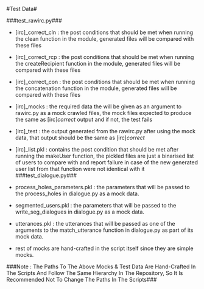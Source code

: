 #Test Data#


###test_rawirc.py###
 
 - [irc]_correct_cln : the post conditions that should be met when running the clean function in the module, generated files will be compared with these files
 
 - [irc]_correct_rcp : the post conditions that should be met when running the createRecipient function in the module, generated files will be compared with these files
 
 - [irc]_correct_con : the post conditions that should be met when running the concatenation function in the module, generated files will be compared with these files
 
 - [irc]_mocks : the required data the will be given as an argument to rawirc.py as a mock crawled files, the mock files expected to produce the same as [irc]_correct_ output and if not, the test fails
 
 - [irc]_test : the output generated from the rawirc.py after using the mock data, that output should be the same as [irc]_correct_
 
 - [irc]_list.pkl : contains the post condition that should be met after running the makeUser function, the pickled files are just a binarised list of users to compare with and report failure in case of the new generated user list from that function were not identical with it	
###test_dialogue.py###
 
 - process_holes_parameters.pkl : the parameters that will be passed to the process_holes in dialogue.py as a mock data.
 
 - segmented_users.pkl : the parameters that will be passed to the write_seg_dialogues in dialogue.py as a mock data.
 
 - utterances.pkl : the utterances that will be passed as one of the arguments to the match_utterance function in dialogue.py as part of its mock data.
 
 - rest of mocks are hand-crafted in the script itself since they are simple mocks.
 
 
###Note : The Paths To The Above Mocks & Test Data Are Hand-Crafted In The Scripts And Follow The Same Hierarchy In The Repository, So It Is Recommended Not To Change The Paths In The Scripts###